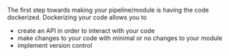 The first step towards making your pipeline/module is having the code dockerized. Dockerizing your code allows you to

* create an API in order to interact with your code
* make changes to your code with minimal or no changes to your module
* implement version control

